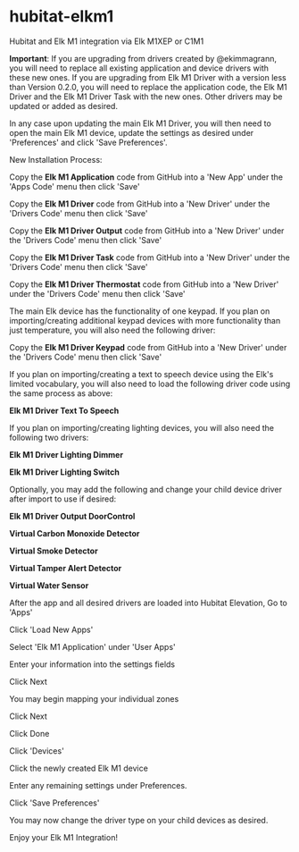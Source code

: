 # hubitat-elkm1
Hubitat and Elk M1 integration via Elk M1XEP or C1M1

**Important**: If you are upgrading from drivers created by @ekimmagrann, you will need to replace all existing 
application and device drivers with these new ones.  If you are upgrading from Elk M1 Driver with a version less than 
Version 0.2.0, you will need to replace the application code, the Elk M1 Driver and the Elk M1 Driver Task with the 
new ones.  Other drivers may be updated or added as desired.

In any case upon updating the main Elk M1 Driver, you will then need to open the main Elk M1 device, update the settings
as desired under 'Preferences' 
and click 'Save Preferences'.

New Installation Process:

Copy the **Elk M1 Application** code from GitHub into a 'New App' under the 'Apps Code' menu then click 'Save'

Copy the **Elk M1 Driver** code from GitHub into a 'New Driver' under the 'Drivers Code' menu then click 'Save'

Copy the **Elk M1 Driver Output** code from GitHub into a 'New Driver' under the 'Drivers Code' menu then click 'Save'

Copy the **Elk M1 Driver Task** code from GitHub into a 'New Driver' under the 'Drivers Code' menu then click 'Save'

Copy the **Elk M1 Driver Thermostat** code from GitHub into a 'New Driver' under the 'Drivers Code' menu then click 'Save'

The main Elk device has the functionality of one keypad.  If you plan on importing/creating additional keypad 
devices with more functionality than just temperature, you will also need the following driver:

Copy the **Elk M1 Driver Keypad** code from GitHub into a 'New Driver' under the 'Drivers Code' menu then click 'Save'
 
If you plan on importing/creating a text to speech device using the Elk's limited vocabulary, you will also need to 
load the following driver code using the same process as above:

**Elk M1 Driver Text To Speech**

If you plan on importing/creating lighting devices, you will also need the following two drivers:

**Elk M1 Driver Lighting Dimmer**

**Elk M1 Driver Lighting Switch**

Optionally, you may add the following and change your child device driver after import to use if desired:

**Elk M1 Driver Output DoorControl**

**Virtual Carbon Monoxide Detector**

**Virtual Smoke Detector**

**Virtual Tamper Alert Detector**

**Virtual Water Sensor**

After the app and all desired drivers are loaded into Hubitat Elevation, Go to 'Apps'

Click 'Load New Apps'

Select 'Elk M1 Application' under 'User Apps'

Enter your information into the settings fields

Click Next

You may begin mapping your individual zones

Click Next

Click Done

Click 'Devices'

Click the newly created Elk M1 device

Enter any remaining settings under Preferences.

Click 'Save Preferences' 

You may now change the driver type on your child devices as desired.

Enjoy your Elk M1 Integration! 